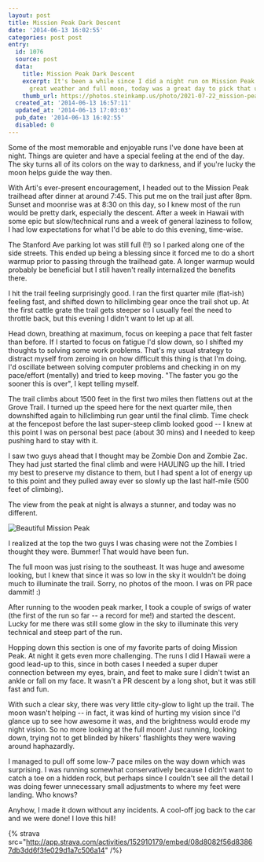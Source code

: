 ```yaml
---
layout: post
title: Mission Peak Dark Descent
date: '2014-06-13 16:02:55'
categories: post post
entry:
  id: 1076
  source: post
  data:
    title: Mission Peak Dark Descent
    excerpt: It's been a while since I did a night run on Mission Peak.  With the
      great weather and full moon, today was a great day to pick that up again.
    thumb_url: https://photos.steinkamp.us/photo/2021-07-22_mission-peak/IMG_2910.JPG?size=300x300&crop
  created_at: '2014-06-13 16:57:11'
  updated_at: '2014-06-13 17:03:03'
  pub_date: '2014-06-13 16:02:55'
  disabled: 0
---
```

Some of the most memorable and enjoyable runs I've done have been at night.  Things are quieter and have a special feeling at the end of the day.  The sky turns all of its colors on the way to darkness, and if you're lucky the moon helps guide the way then.

With Arti's ever-present encouragement, I headed out to the Mission Peak trailhead after dinner at around 7:45.  This put me on the trail just after 8pm.  Sunset and moonrise was at 8:30 on this day, so I knew most of the run would be pretty dark, especially the descent.  After a week in Hawaii with some epic but slow/technical runs and a week of general laziness to follow, I had low expectations for what I'd be able to do this evening, time-wise.

The Stanford Ave parking lot was still full (!!) so I parked along one of the side streets.  This ended up being a blessing since it forced me to do a short warmup prior to passing through the trailhead gate.  A longer warmup would probably be beneficial but I still haven't really internalized the benefits there.

I hit the trail feeling surprisingly good.  I ran the first quarter mile (flat-ish) feeling fast, and shifted down to hillclimbing gear once the trail shot up.  At the first cattle grate the trail gets steeper so I usually feel the need to throttle back, but this evening I didn't want to let up at all.

Head down, breathing at maximum, focus on keeping a pace that felt faster than before.  If I started to focus on fatigue I'd slow down, so I shifted my thoughts to solving some work problems.  That's my usual strategy to distract myself from zeroing in on how difficult this thing is that I'm doing.  I'd oscillate between solving computer problems and checking in on my pace/effort (mentally) and tried to keep moving.  "The faster you go the sooner this is over", I kept telling myself.

The trail climbs about 1500 feet in the first two miles then flattens out at the Grove Trail.  I turned up the speed here for the next quarter mile, then downshifted again to hillclimbing run gear until the final climb.  Time check at the fencepost before the last super-steep climb looked good -- I knew at this point I was on personal best pace (about 30 mins) and I needed to keep pushing hard to stay with it.

I saw two guys ahead that I thought may be Zombie Don and Zombie Zac.  They had just started the final climb and were HAULING up the hill.  I tried my best to preserve my distance to them, but I had spent a lot of energy up to this point and they pulled away ever so slowly up the last half-mile (500 feet of climbing).

The view from the peak at night is always a stunner, and today was no different.

![Beautiful Mission Peak](https://photos.steinkamp.us/photo/2021-07-22_mission-peak/IMG_2910.JPG?size=1600x1600)

I realized at the top the two guys I was chasing were not the Zombies I thought they were.  Bummer!  That would have been fun.

The full moon was just rising to the southeast.  It was huge and awesome looking, but I knew that since it was so low in the sky it wouldn't be doing much to illuminate the trail.  Sorry, no photos of the moon.  I was on PR pace dammit! :)

After running to the wooden peak marker, I took a couple of swigs of water (the first of the run so far -- a record for me!) and started the descent.  Lucky for me there was still some glow in the sky to illuminate this very technical and steep part of the run.

Hopping down this section is one of my favorite parts of doing Mission Peak.  At night it gets even more challenging.  The runs I did I Hawaii were a good lead-up to this, since in both cases I needed a super duper connection between my eyes, brain, and feet to make sure I didn't twist an ankle or fall on my face.  It wasn't a PR descent by a long shot, but it was still fast and fun.

With such a clear sky, there was very little city-glow to light up the trail.  The moon wasn't helping -- in fact, it was kind of hurting my vision since I'd glance up to see how awesome it was, and the brightness would erode my night vision.  So no more looking at the full moon!  Just running, looking down, trying not to get blinded by hikers' flashlights they were waving around haphazardly.

I managed to pull off some low-7 pace miles on the way down which was surprising.  I was running somewhat conservatively because I didn't want to catch a toe on a hidden rock, but perhaps since I couldn't see all the detail I was doing fewer unnecessary small adjustments to where my feet were landing.  Who knows?

Anyhow, I made it down without any incidents.  A cool-off jog back to the car and we were done!  I love this hill!

{% strava src="http://app.strava.com/activities/152910179/embed/08d8082f56d83867db3dd6f3fe029d1a7c506a14" /%}
